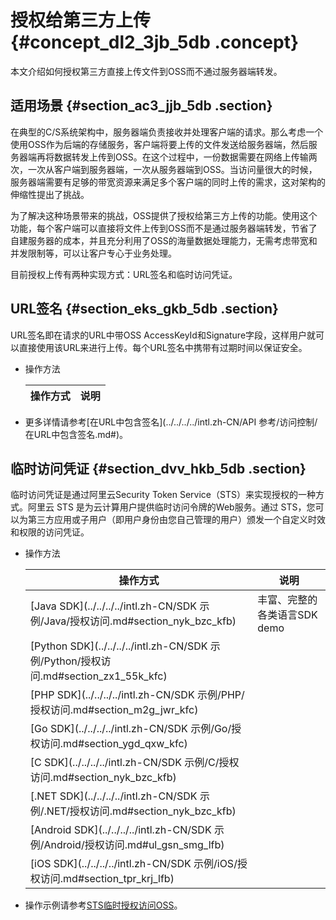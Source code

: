# 授权给第三方上传 {#concept_dl2_3jb_5db .concept}

本文介绍如何授权第三方直接上传文件到OSS而不通过服务器端转发。

## 适用场景 {#section_ac3_jjb_5db .section}

在典型的C/S系统架构中，服务器端负责接收并处理客户端的请求。那么考虑一个使用OSS作为后端的存储服务，客户端将要上传的文件发送给服务器端，然后服务器端再将数据转发上传到OSS。在这个过程中，一份数据需要在网络上传输两次，一次从客户端到服务器端，一次从服务器端到OSS。当访问量很大的时候，服务器端需要有足够的带宽资源来满足多个客户端的同时上传的需求，这对架构的伸缩性提出了挑战。

为了解决这种场景带来的挑战，OSS提供了授权给第三方上传的功能。使用这个功能，每个客户端可以直接将文件上传到OSS而不是通过服务器端转发，节省了自建服务器的成本，并且充分利用了OSS的海量数据处理能力，无需考虑带宽和并发限制等，可以让客户专心于业务处理。

目前授权上传有两种实现方式：URL签名和临时访问凭证。

## URL签名 {#section_eks_gkb_5db .section}

URL签名即在请求的URL中带OSS AccessKeyId和Signature字段，这样用户就可以直接使用该URL来进行上传。每个URL签名中携带有过期时间以保证安全。

-   操作方法

    |操作方式|说明|
    |----|--|

-   更多详情请参考[在URL中包含签名](../../../../intl.zh-CN/API 参考/访问控制/在URL中包含签名.md#)。

## 临时访问凭证 {#section_dvv_hkb_5db .section}

临时访问凭证是通过阿里云Security Token Service（STS）来实现授权的一种方式。阿里云 STS 是为云计算用户提供临时访问令牌的Web服务。通过 STS，您可以为第三方应用或子用户（即用户身份由您自己管理的用户）颁发一个自定义时效和权限的访问凭证。

-   操作方法

    |操作方式|说明|
    |----|--|
    |[Java SDK](../../../../intl.zh-CN/SDK 示例/Java/授权访问.md#section_nyk_bzc_kfb)|丰富、完整的各类语言SDK demo|
    |[Python SDK](../../../../intl.zh-CN/SDK 示例/Python/授权访问.md#section_zx1_55k_kfc)|
    |[PHP SDK](../../../../intl.zh-CN/SDK 示例/PHP/授权访问.md#section_m2g_jwr_kfc)|
    |[Go SDK](../../../../intl.zh-CN/SDK 示例/Go/授权访问.md#section_ygd_qxw_kfc)|
    |[C SDK](../../../../intl.zh-CN/SDK 示例/C/授权访问.md#section_nyk_bzc_kfb)|
    |[.NET SDK](../../../../intl.zh-CN/SDK 示例/.NET/授权访问.md#section_nyk_bzc_kfb)|
    |[Android SDK](../../../../intl.zh-CN/SDK 示例/Android/授权访问.md#ul_gsn_smg_lfb)|
    |[iOS SDK](../../../../intl.zh-CN/SDK 示例/iOS/授权访问.md#section_tpr_krj_lfb)|

-   操作示例请参考[STS临时授权访问OSS](intl.zh-CN/开发指南/身份认证/STS临时授权访问OSS.md#)。

